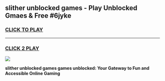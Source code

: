 
## slither unblocked games - Play Unblocked Gmaes & Free #6jyke
<h3>
<a href="https://news.freeplayer.one?title=slither_unblocked_games&ref=03M">CLICK TO PLAY</a></h3>
<hr>

<h3>
<a href="https://news.freeplayer.one?title=slither_unblocked_games&ref=03M">CLICK 2 PLAY</a>
  
</h3>

<a href="https://news.freeplayer.one?title=slither_unblocked_games&ref=03M"><img src="https://clearcache.store/games.png"></a>


**slither unblocked games games unblocked: Your Gateway to Fun and Accessible Online Gaming**
